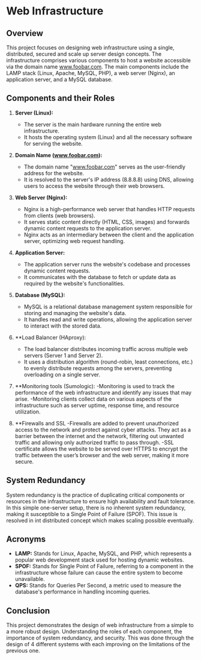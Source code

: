 # Web Infrastructure

## Overview

This project focuses on designing web infrastructure using a single, distributed, secured and scale up server design concepts. The infrastructure comprises various components to host a website accessible via the domain name www.foobar.com. The main components include the LAMP stack (Linux, Apache, MySQL, PHP), a web server (Nginx), an application server, and a MySQL database.

## Components and their Roles

1. **Server (Linux):**
   - The server is the main hardware running the entire web infrastructure.
   - It hosts the operating system (Linux) and all the necessary software for serving the website.

2. **Domain Name (www.foobar.com):**
   - The domain name "www.foobar.com" serves as the user-friendly address for the website.
   - It is resolved to the server's IP address (8.8.8.8) using DNS, allowing users to access the website through their web browsers.

3. **Web Server (Nginx):**
   - Nginx is a high-performance web server that handles HTTP requests from clients (web browsers).
   - It serves static content directly (HTML, CSS, images) and forwards dynamic content requests to the application server.
   - Nginx acts as an intermediary between the client and the application server, optimizing web request handling.

4. **Application Server:**
   - The application server runs the website's codebase and processes dynamic content requests.
   - It communicates with the database to fetch or update data as required by the website's functionalities.

5. **Database (MySQL):**
   - MySQL is a relational database management system responsible for storing and managing the website's data.
   - It handles read and write operations, allowing the application server to interact with the stored data.

6. **Load Balancer (HAproxy):
   - The load balancer distributes incoming traffic across multiple web servers (Server 1 and Server 2).
   - It uses a distribution algorithm (round-robin, least connections, etc.) to evenly distribute requests among the servers, preventing overloading on a single server.

7. **Monitoring tools (Sumologic):
   -Monitoring is used to track the performance of the web infrastructure and identify any issues that may arise. 
   -Monitoring clients collect data on various aspects of the infrastructure such as server uptime, response time, and resource utilization.

8. **Firewalls and SSL
   -Firewalls are added to prevent unauthorized access to the network and protect against cyber attacks. They act as a barrier between the internet and the network, filtering out unwanted traffic and allowing only authorized traffic to pass through.
   -SSL certificate allows the website to be served over HTTPS  to encrypt the traffic between the user’s browser and the web server, making it more secure.

## System Redundancy

System redundancy is the practice of duplicating critical components or resources in the infrastructure to ensure high availability and fault tolerance. In this simple one-server setup, there is no inherent system redundancy, making it susceptible to a Single Point of Failure (SPOF). This issue is resolved in int distributed concept which makes scaling possible eventually.

## Acronyms

- **LAMP:** Stands for Linux, Apache, MySQL, and PHP, which represents a popular web development stack used for hosting dynamic websites.
- **SPOF:** Stands for Single Point of Failure, referring to a component in the infrastructure whose failure can cause the entire system to become unavailable.
- **QPS:** Stands for Queries Per Second, a metric used to measure the database's performance in handling incoming queries.


## Conclusion

This project demonstrates the design of web infrastructure from a simple to a more robust design. Understanding the roles of each component, the importance of system redundancy, and security. This was done through the design of 4 different systems with each improving on the limitations of the previous one.

